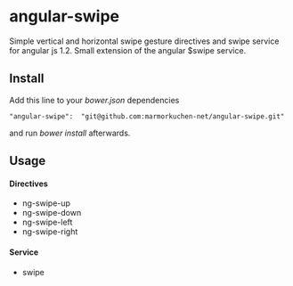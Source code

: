 angular-swipe
=============

Simple vertical and horizontal swipe gesture directives and swipe service for angular js 1.2. Small extension of the angular $swipe service.

## Install

Add this line to your *bower.json* dependencies

    "angular-swipe":  "git@github.com:marmorkuchen-net/angular-swipe.git"
    
and run *bower install* afterwards.

## Usage

#### Directives

* ng-swipe-up
* ng-swipe-down
* ng-swipe-left
* ng-swipe-right

#### Service

* swipe
